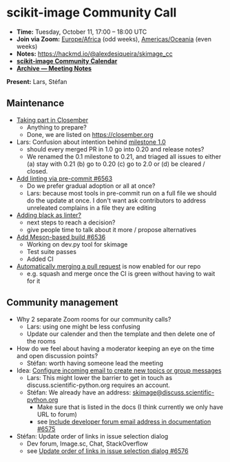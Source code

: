 # scikit-image Community Call

- **Time:** Tuesday, October 11, 17:00 – 18:00 UTC
- **Join via Zoom:** [Europe/Africa](https://us06web.zoom.us/j/88060567580?pwd=THRpaWFnSFNwK0Fycy9FVk5RYnV5UT09) (odd weeks),   [Americas/Oceania](https://us06web.zoom.us/j/89135215899?pwd=ck8xRGg1SVNEWmlGMjlSd1BiOVZtZz09) (even weeks)
- **Notes:** https://hackmd.io/@alexdesiqueira/skimage_cc
- **[scikit-image Community Calendar](https://scientific-python.org/calendars/skimage.ics)**
- **[Archive — Meeting Notes](https://github.com/scikit-image/meeting-notes)**

**Present:** Lars, Stéfan


## Maintenance

- [Taking part in Closember](https://discuss.scientific-python.org/t/taking-part-in-closember/547)
	- Anything to prepare?
	- Done, we are listed on https://closember.org
- Lars: Confusion about intention behind [milestone 1.0](https://github.com/scikit-image/scikit-image/milestone/9)
	- should every merged PR in 1.0 go into 0.20 and release notes?
	- We renamed the 0.1 milestone to 0.21, and triaged all issues to either (a) stay with 0.21 (b) go to 0.20 (c) go to 2.0 or (d) be cleared / closed. 
- [Add linting via pre-commit #6563](https://github.com/scikit-image/scikit-image/pull/6563)
	- Do we prefer gradual adoption or all at once?
	- Lars: because most tools in pre-commit run on a full file we should do the update at once. I don't want ask contributors to address unreleated complains in a file they are editing
- [Adding black as linter?](https://discuss.scientific-python.org/t/adding-black-as-linter/548/15)
	- next steps to reach a decision?
	- give people time to talk about it more / propose alternatives
- [Add Meson-based build #6536](https://github.com/scikit-image/scikit-image/pull/6536)
  - Working on dev.py tool for skimage
  - Test suite passes
  - Added CI
- [Automatically merging a pull request](https://docs.github.com/en/pull-requests/collaborating-with-pull-requests/incorporating-changes-from-a-pull-request/automatically-merging-a-pull-request) is now enabled for our repo
	- e.g. squash and merge once the CI is green without having to wait for it

## Community management

- Why 2 separate Zoom rooms for our community calls?
	- Lars: using one might be less confusing
	- Update our calender and then the template and then delete one of the rooms
- How do we feel about having a moderator keeping an eye on the time and open discussion points?
  - Stéfan: worth having someone lead the meeting
- Idea: [Configure incoming email to create new topics or group messages](https://meta.discourse.org/t/configure-incoming-email-to-create-new-topics-or-group-messages/62977/1) 
	- Lars: This might lower the barrier to get in touch as discuss.scientific-python.org requires an account.
	- Stéfan: We already have an address: skimage@discuss.scientific-python.org
	  - Make sure that is listed in the docs (I think currently we only have URL to forum)
	  - see [Include developer forum email address in documentation #6575](https://github.com/scikit-image/scikit-image/pull/6575)
- Stéfan: Update order of links in issue selection dialog
	- Dev forum, Image.sc, Chat, StackOverflow
	- see [Update order of links in issue selection dialog #6576](https://github.com/scikit-image/scikit-image/pull/6576/files)
